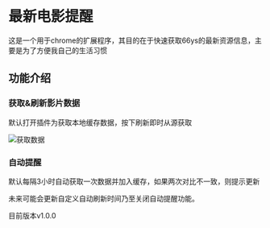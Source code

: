 # 最新电影提醒 #

这是一个用于chrome的扩展程序，其目的在于快速获取66ys的最新资源信息，主要是为了方便我自己的生活习惯

## 功能介绍 ##

### 获取&刷新影片数据 ###

默认打开插件为获取本地缓存数据，按下刷新即时从源获取

![获取数据](http://ot7z7wqqo.bkt.clouddn.com/TIM%E5%9B%BE%E7%89%8720171118002238.png)

### 自动提醒 ###

默认每隔3小时自动获取一次数据并加入缓存，如果两次对比不一致，则提示更新

未来可能会更新自定义自动刷新时间乃至关闭自动提醒功能。

目前版本v1.0.0
